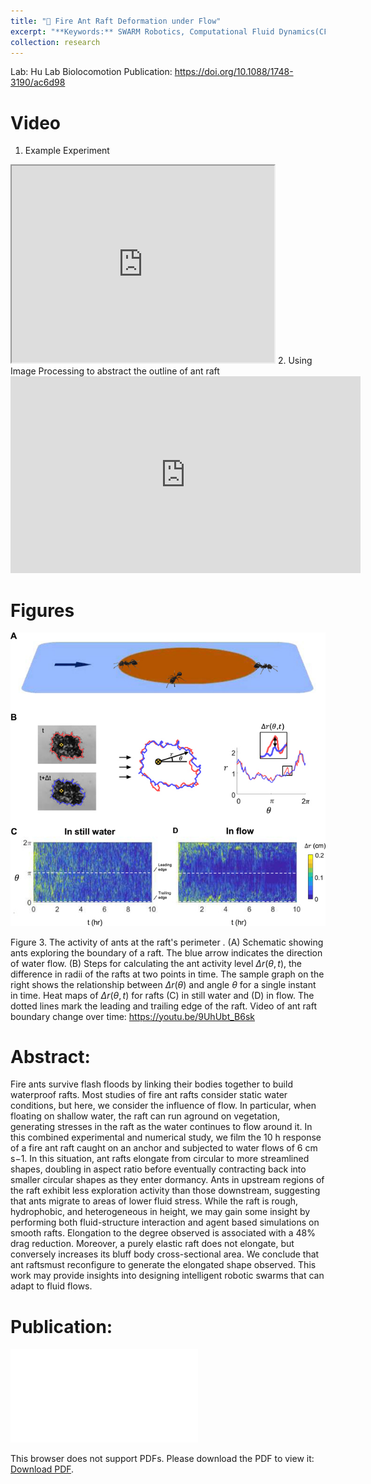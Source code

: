 ```yaml
---
title: "🐜 Fire Ant Raft Deformation under Flow"
excerpt: "**Keywords:** SWARM Robotics, Computational Fluid Dynamics(CFD), Computer Imaging, Biomechanics<br/>"
collection: research
---
```


Lab: Hu Lab Biolocomotion 
Publication: https://doi.org/10.1088/1748-3190/ac6d98

# Video
1. Example Experiment
<iframe width="420" height="315"
src="https://youtu.be/e2WTwK5P47w">
</iframe>
2. Using Image Processing to abstract the outline of ant raft
<iframe width="560" height="315" src="https://www.youtube.com/embed/9UhUbt_B6sk" title="YouTube video player" frameborder="0" allow="accelerometer; autoplay; clipboard-write; encrypted-media; gyroscope; picture-in-picture" allowfullscreen></iframe>

# Figures
<img src='/images/antss.jpg'>

Figure 3. The activity of ants at the raft's perimeter . (A) Schematic showing ants exploring the boundary of a raft. The blue arrow indicates the direction of water flow. (B) Steps for calculating the ant activity level $Δr(θ, t)$, the difference in radii of the rafts at two points in time. The sample graph on the right shows the relationship between $Δr(θ)$ and angle $θ$ for a single instant in time. Heat maps of $Δr(θ, t)$ for rafts (C) in still water and (D) in flow. The dotted lines mark the leading and trailing edge of the raft. Video of ant raft boundary change over time: https://youtu.be/9UhUbt_B6sk

# Abstract:
Fire ants survive flash floods by linking their bodies together to build waterproof rafts. Most studies of fire ant rafts consider static water conditions, but here, we consider the influence of flow. In particular, when floating on shallow water, the raft can run aground on vegetation, generating stresses in the raft as the water continues to flow around it. In this combined experimental and numerical study, we film the 10 h response of a fire ant raft caught on an anchor and subjected to water flows of 6 cm s−1. In this situation, ant rafts elongate from circular to more streamlined shapes, doubling in aspect ratio before eventually contracting back into smaller circular shapes as they enter dormancy. Ants in upstream regions of the raft exhibit less exploration activity than those downstream, suggesting that ants migrate to areas of lower fluid stress. While the raft is rough, hydrophobic, and heterogeneous in height, we may gain some insight by performing both fluid-structure interaction and agent based simulations on smooth rafts. Elongation to the degree observed is associated with a 48% drag reduction. Moreover, a purely elastic raft does not elongate, but conversely increases its bluff body cross-sectional area. We conclude that ant raftsmust reconfigure to generate the elongated shape observed. This work may provide insights into designing intelligent robotic swarms that can adapt to fluid flows.

# Publication:
<object data='/files/ants_paper.pdf' type="application/pdf" width="700px" height="700px">
    <embed src='/files/ants_paper.pdf'>
        <p>This browser does not support PDFs. Please download the PDF to view it: <a href='/files/ants_paper.pdf'>Download PDF</a>.</p>
    </embed>
</object>
